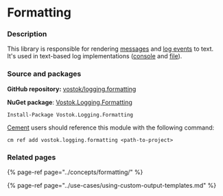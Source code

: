 # Formatting

### Description

This library is responsible for rendering [messages](https://github.com/vostok/logging.formatting/blob/master/Vostok.Logging.Formatting/LogMessageFormatter.cs) and [log events](../concepts/log-events.md) to text. It's used in text-based log implementations \([console](../implementations/console-log.md) and [file](../implementations/file-log.md)\).

### Source and packages

**GitHub repository:** [vostok/logging.formatting](https://github.com/vostok/logging.formatting)

**NuGet package**: [Vostok.Logging.Formatting](https://www.nuget.org/packages/Vostok.Logging.Formatting)

```text
Install-Package Vostok.Logging.Formatting
```

[Cement](https://github.com/skbkontur/cement) users should reference this module with the following command:

```text
cm ref add vostok.logging.formatting <path-to-project>
```

### Related pages

{% page-ref page="../concepts/formatting/" %}

{% page-ref page="../use-cases/using-custom-output-templates.md" %}

